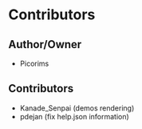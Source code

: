 # Contributors

## Author/Owner
- Picorims

## Contributors
- Kanade_Senpai (demos rendering)
- pdejan (fix help.json information)